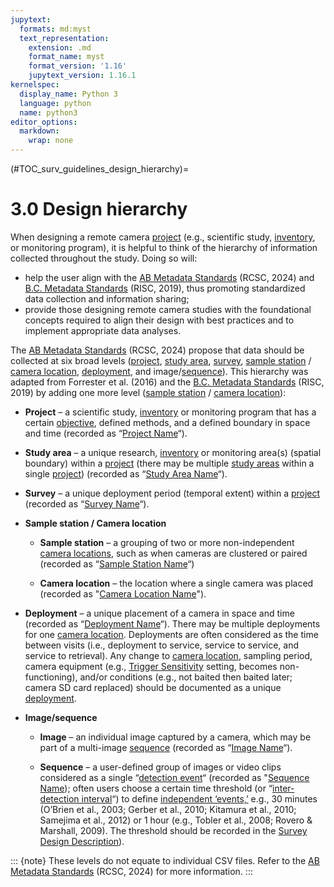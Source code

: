 ```yaml
---
jupytext:
  formats: md:myst
  text_representation:
    extension: .md
    format_name: myst
    format_version: '1.16'
    jupytext_version: 1.16.1
kernelspec:
  display_name: Python 3
  language: python
  name: python3
editor_options: 
  markdown: 
    wrap: none
---
```


(#TOC_surv_guidelines_design_hierarchy)=

# 3.0 Design hierarchy

When designing a remote camera [project](/3_glossary/3_Glossary.md#project) (e.g., scientific study, [inventory](/3_glossary/3_Glossary.md#mods_inventory), or monitoring program), it is helpful to think of the hierarchy of information collected throughout the study. Doing so will:

-   help the user align with the [AB Metadata Standards](https://ab-rcsc.github.io/RCSC-WildCAM_Remote-Camera-Survey-Guidelines-and-Metadata-Standards/2_metadata-standards/2_0.1_Citation-and-Info.html) (RCSC, 2024) and [B.C. Metadata Standards](https://www2.gov.bc.ca/assets/gov/environment/natural-resource-stewardship/nr-laws-policy/risc/wcmp_v1.pdf) (RISC, 2019), thus promoting standardized data collection and information sharing;
-   provide those designing remote camera studies with the foundational concepts required to align their design with best practices and to implement appropriate data analyses.

The [AB Metadata Standards](https://ab-rcsc.github.io/RCSC-WildCAM_Remote-Camera-Survey-Guidelines-and-Metadata-Standards/2_metadata-standards/2_0.1_Citation-and-Info.html) (RCSC, 2024) propose that data should be collected at six broad levels ([project](/3_glossary/3_Glossary.md#project), [study area](/3_glossary/3_Glossary.md#study_area), [survey](/3_glossary/3_Glossary.md#survey), [sample station](/3_glossary/3_Glossary.md#sample_station) / [camera location](/3_glossary/3_Glossary.md#camera_location), [deployment](/3_glossary/3_Glossary.md#deployment), and image/[sequence](/3_glossary/3_Glossary.md#sequence)). This hierarchy was adapted from Forrester et al. (2016) and the [B.C. Metadata Standards](https://www2.gov.bc.ca/assets/gov/environment/natural-resource-stewardship/nr-laws-policy/risc/wcmp_v1.pdf) (RISC, 2019) by adding one more level ([sample station](/3_glossary/3_Glossary.md#sample_station) / [camera location](/3_glossary/3_Glossary.md#camera_location)):

-   **Project** – a scientific study, [inventory](/3_glossary/3_Glossary.md#mods_inventory) or monitoring program that has a certain [objective](/3_glossary/3_Glossary.md#survey_objectives), defined methods, and a defined boundary in space and time (recorded as “[Project Name](/3_glossary/3_Glossary.md#project_name)“).

-   **Study area** – a unique research, [inventory](/3_glossary/3_Glossary.md#mods_inventory) or monitoring area(s) (spatial boundary) within a [project](/3_glossary/3_Glossary.md#project) (there may be multiple [study areas](/3_glossary/3_Glossary.md#study_area) within a single [project](/3_glossary/3_Glossary.md#project)) (recorded as “[Study Area Name](/3_glossary/3_Glossary.md#study_area_name)“).

-   **Survey** – a unique deployment period (temporal extent) within a [project](/3_glossary/3_Glossary.md#project) (recorded as “[Survey Name](/3_glossary/3_Glossary.md#survey_name)“).

-   **Sample station / Camera location**

	-   **Sample station** – a grouping of two or more non-independent [camera locations](/3_glossary/3_Glossary.md#camera_location), such as when cameras are clustered or paired (recorded as “[Sample Station Name](/3_glossary/3_Glossary.md#sample_station_name)“)

    -   **Camera location** – the location where a single camera was placed (recorded as "[Camera Location Name](/3_glossary/3_Glossary.md#camera_location_name)").

-   **Deployment** – a unique placement of a camera in space and time (recorded as “[Deployment Name](/3_glossary/3_Glossary.md#deployment_name)“). There may be multiple deployments for one [camera location](/3_glossary/3_Glossary.md#camera_location). Deployments are often considered as the time between visits (i.e., deployment to service, service to service, and service to retrieval). Any change to [camera location](/3_glossary/3_Glossary.md#camera_location), sampling period, camera equipment (e.g., [Trigger Sensitivity](/3_glossary/3_Glossary.md#settings_trigger_sensitivity) setting, becomes non-functioning), and/or conditions (e.g., not baited then baited later; camera SD card replaced) should be documented as a unique [deployment](/3_glossary/3_Glossary.md#deployment).

-   **Image/sequence**

    -   **Image** – an individual image captured by a camera, which may be part of a multi-image [sequence](/3_glossary/3_Glossary.md#sequence) (recorded as “[Image Name](/3_glossary/3_Glossary.md#image_name)“).

    -   **Sequence** – a user-defined group of images or video clips considered as a single “[detection event](/3_glossary/3_Glossary.md#detection_event)“ (recorded as "[Sequence Name](/3_glossary/3_Glossary.md#sequence_name)); often users choose a certain time threshold (or “[inter-detection interval](/3_glossary/3_Glossary.md#glossary)“) to define [independent ‘events,’](/3_glossary/3_Glossary.md#detection_event) e.g., 30 minutes (O’Brien et al., 2003; Gerber et al., 2010; Kitamura et al., 2010; Samejima et al., 2012) or 1 hour (e.g., Tobler et al., 2008; Rovero & Marshall, 2009). The threshold should be recorded in the [Survey Design Description](/3_glossary/3_Glossary.md#survey_design_description)).

::: {note}
These levels do not equate to individual CSV files. Refer to the [AB Metadata Standards](https://ab-rcsc.github.io/RCSC-WildCAM_Remote-Camera-Survey-Guidelines-and-Metadata-Standards/2_metadata-standards/2_0.1_Citation-and-Info.html) (RCSC, 2024) for more information.
:::
